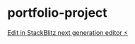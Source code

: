 # portfolio-project

[Edit in StackBlitz next generation editor ⚡️](https://stackblitz.com/~/github.com/Eugenejak/portfolio-project)